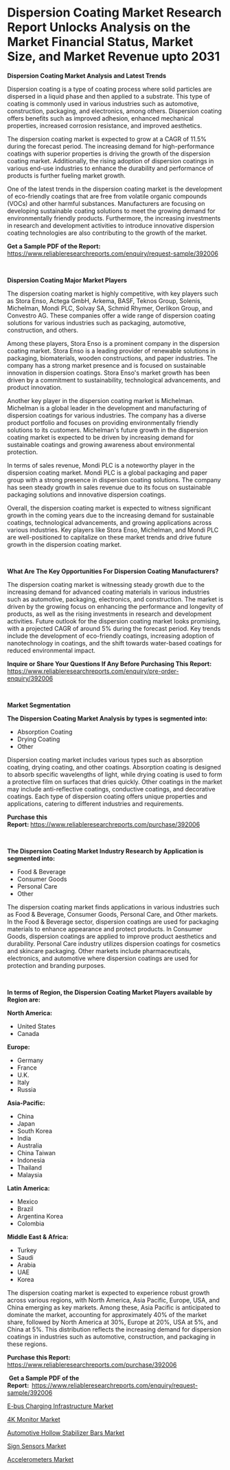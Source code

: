 <p><h1>Dispersion Coating Market Research Report Unlocks Analysis on the Market Financial Status, Market Size, and Market Revenue upto 2031</h1></p><p><strong>Dispersion Coating Market Analysis and Latest Trends</strong></p>
<p><p>Dispersion coating is a type of coating process where solid particles are dispersed in a liquid phase and then applied to a substrate. This type of coating is commonly used in various industries such as automotive, construction, packaging, and electronics, among others. Dispersion coating offers benefits such as improved adhesion, enhanced mechanical properties, increased corrosion resistance, and improved aesthetics.</p><p>The dispersion coating market is expected to grow at a CAGR of 11.5% during the forecast period. The increasing demand for high-performance coatings with superior properties is driving the growth of the dispersion coating market. Additionally, the rising adoption of dispersion coatings in various end-use industries to enhance the durability and performance of products is further fueling market growth.</p><p>One of the latest trends in the dispersion coating market is the development of eco-friendly coatings that are free from volatile organic compounds (VOCs) and other harmful substances. Manufacturers are focusing on developing sustainable coating solutions to meet the growing demand for environmentally friendly products. Furthermore, the increasing investments in research and development activities to introduce innovative dispersion coating technologies are also contributing to the growth of the market.</p></p>
<p><strong>Get a Sample PDF of the Report:&nbsp;</strong> <a href="https://www.reliableresearchreports.com/enquiry/request-sample/392006">https://www.reliableresearchreports.com/enquiry/request-sample/392006</a></p>
<p>&nbsp;</p>
<p><strong>Dispersion Coating Major Market Players</strong></p>
<p><p>The dispersion coating market is highly competitive, with key players such as Stora Enso, Actega GmbH, Arkema, BASF, Teknos Group, Solenis, Michelman, Mondi PLC, Solvay SA, Schmid Rhymer, Oerlikon Group, and Convestro AG. These companies offer a wide range of dispersion coating solutions for various industries such as packaging, automotive, construction, and others.</p><p>Among these players, Stora Enso is a prominent company in the dispersion coating market. Stora Enso is a leading provider of renewable solutions in packaging, biomaterials, wooden constructions, and paper industries. The company has a strong market presence and is focused on sustainable innovation in dispersion coatings. Stora Enso's market growth has been driven by a commitment to sustainability, technological advancements, and product innovation.</p><p>Another key player in the dispersion coating market is Michelman. Michelman is a global leader in the development and manufacturing of dispersion coatings for various industries. The company has a diverse product portfolio and focuses on providing environmentally friendly solutions to its customers. Michelman's future growth in the dispersion coating market is expected to be driven by increasing demand for sustainable coatings and growing awareness about environmental protection.</p><p>In terms of sales revenue, Mondi PLC is a noteworthy player in the dispersion coating market. Mondi PLC is a global packaging and paper group with a strong presence in dispersion coating solutions. The company has seen steady growth in sales revenue due to its focus on sustainable packaging solutions and innovative dispersion coatings.</p><p>Overall, the dispersion coating market is expected to witness significant growth in the coming years due to the increasing demand for sustainable coatings, technological advancements, and growing applications across various industries. Key players like Stora Enso, Michelman, and Mondi PLC are well-positioned to capitalize on these market trends and drive future growth in the dispersion coating market.</p></p>
<p>&nbsp;</p>
<p><strong>What Are The Key Opportunities For Dispersion Coating Manufacturers?</strong></p>
<p><p>The dispersion coating market is witnessing steady growth due to the increasing demand for advanced coating materials in various industries such as automotive, packaging, electronics, and construction. The market is driven by the growing focus on enhancing the performance and longevity of products, as well as the rising investments in research and development activities. Future outlook for the dispersion coating market looks promising, with a projected CAGR of around 5% during the forecast period. Key trends include the development of eco-friendly coatings, increasing adoption of nanotechnology in coatings, and the shift towards water-based coatings for reduced environmental impact.</p></p>
<p><strong>Inquire or Share Your Questions If Any Before Purchasing This Report:</strong> <a href="https://www.reliableresearchreports.com/enquiry/pre-order-enquiry/392006">https://www.reliableresearchreports.com/enquiry/pre-order-enquiry/392006</a></p>
<p>&nbsp;</p>
<p><strong>Market Segmentation</strong></p>
<p><strong>The Dispersion Coating Market Analysis by types is segmented into:</strong></p>
<p><ul><li>Absorption Coating</li><li>Drying Coating</li><li>Other</li></ul></p>
<p><p>Dispersion coating market includes various types such as absorption coating, drying coating, and other coatings. Absorption coating is designed to absorb specific wavelengths of light, while drying coating is used to form a protective film on surfaces that dries quickly. Other coatings in the market may include anti-reflective coatings, conductive coatings, and decorative coatings. Each type of dispersion coating offers unique properties and applications, catering to different industries and requirements.</p></p>
<p><strong>Purchase this Report:&nbsp;</strong><a href="https://www.reliableresearchreports.com/purchase/392006">https://www.reliableresearchreports.com/purchase/392006</a></p>
<p>&nbsp;</p>
<p><strong>The Dispersion Coating Market Industry Research by Application is segmented into:</strong></p>
<p><ul><li>Food & Beverage</li><li>Consumer Goods</li><li>Personal Care</li><li>Other</li></ul></p>
<p><p>The dispersion coating market finds applications in various industries such as Food & Beverage, Consumer Goods, Personal Care, and Other markets. In the Food & Beverage sector, dispersion coatings are used for packaging materials to enhance appearance and protect products. In Consumer Goods, dispersion coatings are applied to improve product aesthetics and durability. Personal Care industry utilizes dispersion coatings for cosmetics and skincare packaging. Other markets include pharmaceuticals, electronics, and automotive where dispersion coatings are used for protection and branding purposes.</p></p>
<p>&nbsp;</p>
<p><strong>In terms of Region, the Dispersion Coating Market Players available by Region are:</strong></p>
<p>
    <p> <strong> North America: </strong>
        <ul>
            <li>United States</li>
            <li>Canada</li>
        </ul>
        </p> 
    <p> <strong> Europe: </strong>
        <ul>
            <li>Germany</li>
            <li>France</li>
            <li>U.K.</li>
            <li>Italy</li>
            <li>Russia</li>
        </ul>
        </p> 
    <p> <strong> Asia-Pacific: </strong>
        <ul>
            <li>China</li>
            <li>Japan</li>
            <li>South Korea</li>
            <li>India</li>
            <li>Australia</li>
            <li>China Taiwan</li>
            <li>Indonesia</li>
            <li>Thailand</li>
            <li>Malaysia</li>
        </ul>
        </p> 
    <p> <strong> Latin America: </strong>
        <ul>
            <li>Mexico</li>
            <li>Brazil</li>
            <li>Argentina Korea</li>
            <li>Colombia</li>
        </ul>
        </p> 
    <p> <strong> Middle East & Africa: </strong>
        <ul>
            <li>Turkey</li>
            <li>Saudi</li>
            <li>Arabia</li>
            <li>UAE</li>
            <li>Korea</li>
        </ul>
    </p>
    </p>
<p><p>The dispersion coating market is expected to experience robust growth across various regions, with North America, Asia Pacific, Europe, USA, and China emerging as key markets. Among these, Asia Pacific is anticipated to dominate the market, accounting for approximately 40% of the market share, followed by North America at 30%, Europe at 20%, USA at 5%, and China at 5%. This distribution reflects the increasing demand for dispersion coatings in industries such as automotive, construction, and packaging in these regions.</p></p>
<p><strong>Purchase this Report: </strong><a href="https://www.reliableresearchreports.com/purchase/392006">https://www.reliableresearchreports.com/purchase/392006</a></p>
<p>&nbsp;<strong>Get a Sample PDF of the Report:&nbsp;&nbsp;</strong><a href="https://www.reliableresearchreports.com/enquiry/request-sample/392006">https://www.reliableresearchreports.com/enquiry/request-sample/392006</a></p>
<p><strong></strong></p>
<p><p><a href="https://simplistic-meeting-7ee.notion.site/E-bus-Charging-Infrastructure-Market-Size-Share-Trends-Analysis-Report-By-Application-Regional-O-8b2b787abf62440084facd0106682eb3">E-bus Charging Infrastructure Market</a></p><p><a href="https://view.publitas.com/reportprime-1/4k-monitor-market-research-report-unlocks-analysis-on-the-market-financial-status-market-size-and-market-revenue-upto-2031/">4K Monitor Market</a></p><p><a href="https://skillful-vermicelli-b89.notion.site/Automotive-Hollow-Stabilizer-Bars-Market-with-the-goal-of-estimating-the-market-size-and-future-grow-515d266564894929a53e0203050e0902">Automotive Hollow Stabilizer Bars Market</a></p><p><a href="https://eight-handstand-8fb.notion.site/Global-Sign-Sensors-Market-Size-and-Market-Trends-Insights-and-Projections-from-2024-to-2031-6e2743021d6f4e29b46778b7144f7c25">Sign Sensors Market</a></p><p><a href="https://view.publitas.com/reportprime-1/accelerometers-market-size-growth-and-forecast-from-2024-2031/">Accelerometers Market</a></p></p>